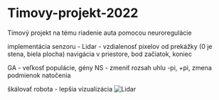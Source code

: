 # Timovy-projekt-2022
 Tímový projekt na tému riadenie auta pomocou neuroregulácie

implementácia senzoru - Lidar - vzdialenosť pixelov od prekážky (0 je stena, biela plocha)
navigácia v priestore, bod začiatok, koniec

GA - veľkosť populácie, gény
NS - zmeniť rozsah uhlu -pi, +pi, zmena podmienok natočenia

škálovať robota - lepšia vizualizácia
![Lidar](https://user-images.githubusercontent.com/83547665/159054342-d112f917-7767-4cbb-9793-01215b367948.png)

